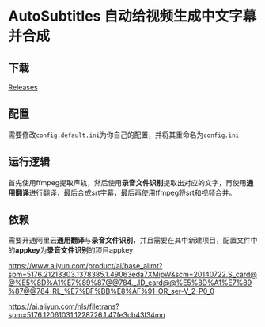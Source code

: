 # AutoSubtitles 自动给视频生成中文字幕并合成

## 下载

[Releases](https://github.com/code-scan/AutoSubtitles/releases)

## 配置

需要修改`config.default.ini`为你自己的配置，并将其重命名为`config.ini`


## 运行逻辑

首先使用ffmpeg提取声轨，然后使用**录音文件识别**提取出对应的文字，再使用**通用翻译**进行翻译，最后合成srt字幕，最后再使用ffmpeg将srt和视频合并。

## 依赖

需要开通阿里云**通用翻译**与**录音文件识别**，并且需要在其中新建项目，配置文件中的**appkey**为**录音文件识别**的项目appkey


https://www.aliyun.com/product/ai/base_alimt?spm=5176.21213303.1378385.1.49063eda7XMipW&scm=20140722.S_card@@%E5%8D%A1%E7%89%87@@784._.ID_card@@%E5%8D%A1%E7%89%87@@784-RL_%E7%BF%BB%E8%AF%91-OR_ser-V_2-P0_0

https://ai.aliyun.com/nls/filetrans?spm=5176.12061031.1228726.1.47fe3cb43I34mn